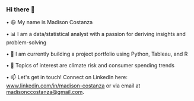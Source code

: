 ### Hi there 👋
 	
• 😃 My name is Madison Costanza

• 📊 I am a data/statistical analyst with a passion for deriving insights and problem-solving

• 🌱 I am currently building a project portfolio using Python, Tableau, and R

• 🧠 Topics of interest are climate risk and consumer spending trends

• 📫 Let's get in touch! Connect on LinkedIn here: www.linkedin.com/in/madison-costanza or via email at madisonccostanza@gmail.com. 

